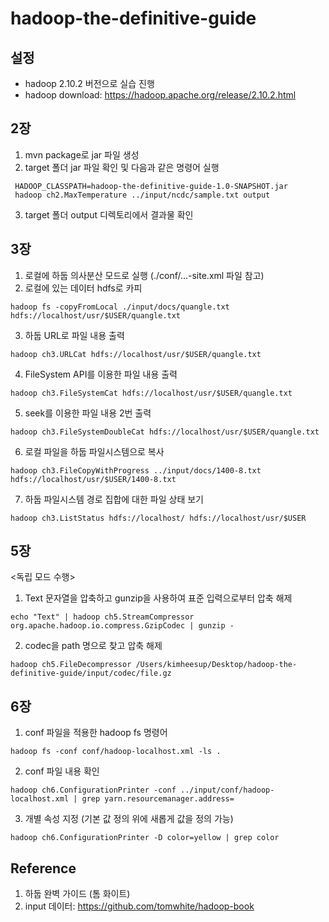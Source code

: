 # hadoop-the-definitive-guide

## 설정
- hadoop 2.10.2 버전으로 실습 진행
- hadoop download: https://hadoop.apache.org/release/2.10.2.html

## 2장
1. mvn package로 jar 파일 생성
2. target 폴더 jar 파일 확인 및 다음과 같은 명령어 실행
```
 HADOOP_CLASSPATH=hadoop-the-definitive-guide-1.0-SNAPSHOT.jar
 hadoop ch2.MaxTemperature ../input/ncdc/sample.txt output 
```
3. target 폴더 output 디렉토리에서 결과물 확인

## 3장
1. 로컬에 하둡 의사분산 모드로 실행 (./conf/...-site.xml 파일 참고)
2. 로컬에 있는 데이터 hdfs로 카피
```
hadoop fs -copyFromLocal ./input/docs/quangle.txt hdfs://localhost/usr/$USER/quangle.txt
```
3. 하둡 URL로 파일 내용 출력
```
hadoop ch3.URLCat hdfs://localhost/usr/$USER/quangle.txt
```
4. FileSystem API를 이용한 파일 내용 출력
```
hadoop ch3.FileSystemCat hdfs://localhost/usr/$USER/quangle.txt
```
5. seek를 이용한 파일 내용 2번 출력
```
hadoop ch3.FileSystemDoubleCat hdfs://localhost/usr/$USER/quangle.txt
```
6. 로컬 파일을 하둡 파일시스템으로 복사
```
hadoop ch3.FileCopyWithProgress ../input/docs/1400-8.txt hdfs://localhost/usr/$USER/1400-8.txt
```
7. 하둡 파일시스템 경로 집합에 대한 파일 상태 보기
```
hadoop ch3.ListStatus hdfs://localhost/ hdfs://localhost/usr/$USER
```

## 5장
<독립 모드 수행> <br />
1. Text 문자열을 압축하고 gunzip을 사용하여 표준 입력으로부터 압축 해제
```
echo "Text" | hadoop ch5.StreamCompressor org.apache.hadoop.io.compress.GzipCodec | gunzip -
```
2. codec을 path 명으로 찾고 압축 해제
```
hadoop ch5.FileDecompressor /Users/kimheesup/Desktop/hadoop-the-definitive-guide/input/codec/file.gz
```

## 6장
1. conf 파일을 적용한 hadoop fs 명령어
```
hadoop fs -conf conf/hadoop-localhost.xml -ls .
```
2. conf 파일 내용 확인
```
hadoop ch6.ConfigurationPrinter -conf ../input/conf/hadoop-localhost.xml | grep yarn.resourcemanager.address=
```
3. 개별 속성 지정 (기본 값 정의 위에 새롭게 값을 정의 가능)
```
hadoop ch6.ConfigurationPrinter -D color=yellow | grep color 
```

## Reference
1. 하둡 완벽 가이드 (톰 화이트)
2. input 데이터: https://github.com/tomwhite/hadoop-book
